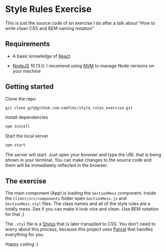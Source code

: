 # Style Rules Exercise

This is just the source code of an exercise I do after a talk about "How to write clean CSS and BEM naming notation"

## Requirements

- A basic knowledge of [React](https://reactjs.org)

- [NodeJS](https://nodejs.org) 10.13.0. I recomend using [NVM](https://github.com/creationix/nvm) to manage Node versions on your machine

## Getting started

Clone the repo

```bash
git clone git@github.com:samfcmc/style_rules_exercise.git
```

Install dependencies

```bash
npm install
```

Start the local server

```bash
npm start
```

The server will start. Just open your browser and type the URL that is being shown in your terminal.
You can make changes to the source code and them will be immediately reflected in the browser.

## The exercise

The main component (App) is loading the `SectionMess` component.
Inside the `client/src/components` folder open `SectionMess.js` and `SectionMess.styl` files. The class names and all of the style rules are a totally mess. See if you can make it look nice and clean.
Use BEM notation for that ;)

The `.styl` file is a [Stylus](http://stylus-lang.com/) that is later transpiled to CSS. You don't need to worry about this process, because this project uses [Parcel](https://parceljs.org/) that handles everything for you.

Happy coding :)
